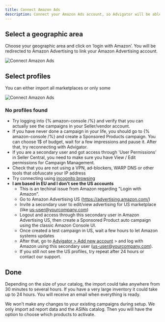```yaml
---
title: Connect Amazon Ads
description: Connect your Amazon Ads account, so Advigator will be able to create and manage ad campaigns
---
```




## Select a geographic area

Choose your geographic area and click on ‘login with Amazon’. You will be redirected to Amazon Advertising to link your Amazon Advertising account.

![Connect Amazon Ads](/images/getting-started/connect.png)

## Select profiles

You can either import all marketplaces or only some

![Connect Amazon Ads](/images/getting-started/profiles.png)

### No profiles found
- Try logging into {% amazon-console /%}  and verify that you can actually see the campaigns in your Seller/vendor account. 
- If you have never done a campaign in your life, you should go to {% amazon-console /%}  and create a Sponsored Products campaign. You can choose 1$ of budget, wait for a few impressions and pause it. After that, try reconnecting with Advigator.
- If you are a secondary user and got access through 'User Permissions' in Seller Central, you need to make sure you have View / Edit permissions for Campaign Management.
- Check that you are not using a VPN, ad-blockers, WARP DNS or other tools that obfuscate your IP address
- Try connecting using [incognito browsing](https://www.youtube.com/results?search_query=How+To+Go+Incognito+On+Google+Chrome)
- **I am based in EU and I don't see the US accounts**
    - This is an techinal issue from Amazon regarding "Login with Amazon". 
    - Go to Amazon Advertising US (https://advertising.amazon.com/)
    - Invite a secondary user to edit/view advertising for US marketplace (like us-user@yourcompany.com)
    - Logout and access through this secondary user in Amazon Advertising US, then create a Sponsored Product auto campaign using the classic Amazon Console UI.
    - Once created a test campaign in US, wait a few hours to let Amazon systems updates
    - After that, go to [Advigator > Add new account](https://dashboard.advigator.com/profiles/new) > and log with Amazon using this secondary user (us-user@yourcompany.com).
    - If you still not see the US profiles, try repeat after 24 hours or contact our support.


## Done

Depending on the size of your catalog, the import could take anywhere from 30 minutes to several hours. If you have a very large inventory it could take up to 24 hours. You will receive an email when everything is ready.

We won’t make any changes to your existing campaigns during setup. We only import ad report data and the ASINs catalog. Then you will have the option to choose which products to activate.